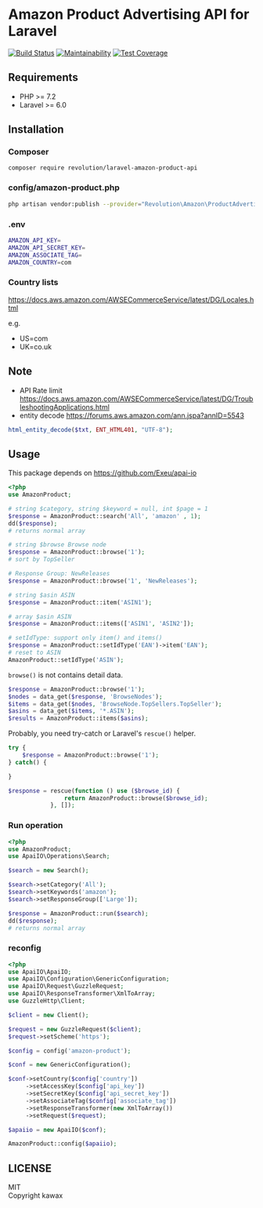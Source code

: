 # Amazon Product Advertising API for Laravel

[![Build Status](https://travis-ci.org/kawax/laravel-amazon-product-api.svg?branch=master)](https://travis-ci.org/kawax/laravel-amazon-product-api)
[![Maintainability](https://api.codeclimate.com/v1/badges/d835c616dc9f95faf516/maintainability)](https://codeclimate.com/github/kawax/laravel-amazon-product-api/maintainability)
[![Test Coverage](https://api.codeclimate.com/v1/badges/d835c616dc9f95faf516/test_coverage)](https://codeclimate.com/github/kawax/laravel-amazon-product-api/test_coverage)

## Requirements
- PHP >= 7.2
- Laravel >= 6.0

## Installation

### Composer
```
composer require revolution/laravel-amazon-product-api
```

### config/amazon-product.php
```bash
php artisan vendor:publish --provider="Revolution\Amazon\ProductAdvertising\Providers\AmazonProductServiceProvider"
```

### .env
```bash
AMAZON_API_KEY=
AMAZON_API_SECRET_KEY=
AMAZON_ASSOCIATE_TAG=
AMAZON_COUNTRY=com
```

### Country lists
https://docs.aws.amazon.com/AWSECommerceService/latest/DG/Locales.html

e.g.
- US=com
- UK=co.uk

## Note
- API Rate limit https://docs.aws.amazon.com/AWSECommerceService/latest/DG/TroubleshootingApplications.html
- entity decode https://forums.aws.amazon.com/ann.jspa?annID=5543

```php
html_entity_decode($txt, ENT_HTML401, "UTF-8");
```

## Usage

This package depends on https://github.com/Exeu/apai-io

```php
<?php
use AmazonProduct;

# string $category, string $keyword = null, int $page = 1
$response = AmazonProduct::search('All', 'amazon' , 1);
dd($response);
# returns normal array

# string $browse Browse node
$response = AmazonProduct::browse('1');
# sort by TopSeller

# Response Group: NewReleases
$response = AmazonProduct::browse('1', 'NewReleases');

# string $asin ASIN
$response = AmazonProduct::item('ASIN1');

# array $asin ASIN
$response = AmazonProduct::items(['ASIN1', 'ASIN2']);

# setIdType: support only item() and items()
$response = AmazonProduct::setIdType('EAN')->item('EAN');
# reset to ASIN
AmazonProduct::setIdType('ASIN');

```

`browse()` is not contains detail data.

```php
$response = AmazonProduct::browse('1');
$nodes = data_get($response, 'BrowseNodes');
$items = data_get($nodes, 'BrowseNode.TopSellers.TopSeller');
$asins = data_get($items, '*.ASIN');
$results = AmazonProduct::items($asins);
```

Probably, you need try-catch or Laravel's `rescue()` helper.

```php
try {
    $response = AmazonProduct::browse('1');
} catch() {

}

$response = rescue(function () use ($browse_id) {
                return AmazonProduct::browse($browse_id);
            }, []);
```

### Run operation

```php
<?php
use AmazonProduct;
use ApaiIO\Operations\Search;

$search = new Search();

$search->setCategory('All');
$search->setKeywords('amazon');
$search->setResponseGroup(['Large']);

$response = AmazonProduct::run($search);
dd($response);
# returns normal array
```

### reconfig

```php
<?php
use ApaiIO\ApaiIO;
use ApaiIO\Configuration\GenericConfiguration;
use ApaiIO\Request\GuzzleRequest;
use ApaiIO\ResponseTransformer\XmlToArray;
use GuzzleHttp\Client;

$client = new Client();

$request = new GuzzleRequest($client);
$request->setScheme('https');

$config = config('amazon-product');

$conf = new GenericConfiguration();

$conf->setCountry($config['country'])
     ->setAccessKey($config['api_key'])
     ->setSecretKey($config['api_secret_key'])
     ->setAssociateTag($config['associate_tag'])
     ->setResponseTransformer(new XmlToArray())
     ->setRequest($request);

$apaiio = new ApaiIO($conf);

AmazonProduct::config($apaiio);
```

## LICENSE
MIT  
Copyright kawax
